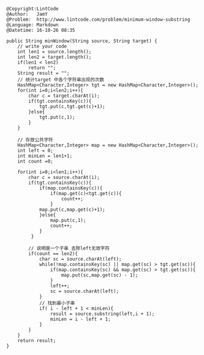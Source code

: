 ```
@Copyright:LintCode
@Author:   JamY
@Problem:  http://www.lintcode.com/problem/minimum-window-substring
@Language: Markdown
@Datetime: 16-10-26 08:35
```


    public String minWindow(String source, String target) {
        // write your code
        int len1 = source.length();
        int len2 = target.length();
        if(len1 < len2)
            return "";
        String result = "";
        // 统计target 中各个字符串出现的次数
        HashMap<Character,Integer> tgt = new HashMap<Character,Integer>();
        for(int i=0;i<len2;i++){
            char c = target.charAt(i);
            if(tgt.containsKey(c)){
                tgt.put(c,tgt.get(c)+1);
            }else{
                tgt.put(c,1);
            }
        }
        
        // 存放公共字符 
        HashMap<Character,Integer> map = new HashMap<Character,Integer>();
        int left = 0;
        int minLen = len1+1;
        int count =0;
        
        for(int i=0;i<len1;i++){
            char c = source.charAt(i);
            if(tgt.containsKey(c)){
                if(map.containsKey(c)){
                    if(map.get(c)<tgt.get(c)){
                        count++;
                    }
                map.put(c,map.get(c)+1);
                }else{
                    map.put(c,1);
                    count++;
                }
             }
             
            // 说明是一个子串 去除left无效字符
            if(count == len2){
                char sc = source.charAt(left);
                while(!map.containsKey(sc) || map.get(sc) > tgt.get(sc)){
                    if(map.containsKey(sc) && map.get(sc) > tgt.get(sc)){
                        map.put(sc,map.get(sc) - 1);
                    }
                    left++;
                    sc = source.charAt(left);
                }
                // 找到最小子串
                if( i - left + 1 < minLen){
                    result = source.substring(left,i + 1);
                    minLen = i - left + 1;
                }
            }
        }
        return result;
    }
